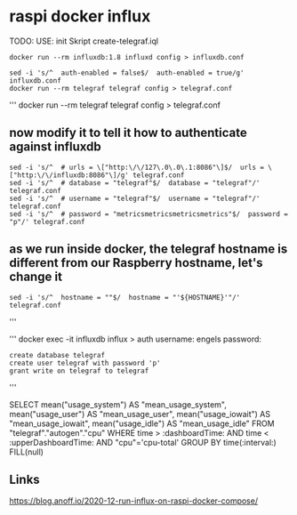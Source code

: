 # raspi docker influx

TODO: USE: init Skript create-telegraf.iql 

    docker run --rm influxdb:1.8 influxd config > influxdb.conf

    sed -i 's/^  auth-enabled = false$/  auth-enabled = true/g' influxdb.conf
    docker run --rm telegraf telegraf config > telegraf.conf

'''
    docker run --rm telegraf telegraf config > telegraf.conf

## now modify it to tell it how to authenticate against influxdb

    sed -i 's/^  # urls = \["http:\/\/127\.0\.0\.1:8086"\]$/  urls = \["http:\/\/influxdb:8086"\]/g' telegraf.conf
    sed -i 's/^  # database = "telegraf"$/  database = "telegraf"/' telegraf.conf
    sed -i 's/^  # username = "telegraf"$/  username = "telegraf"/' telegraf.conf
    sed -i 's/^  # password = "metricsmetricsmetricsmetrics"$/  password = "p"/' telegraf.conf
## as we run inside docker, the telegraf hostname is different from our Raspberry hostname, let's change it
    sed -i 's/^  hostname = ""$/  hostname = "'${HOSTNAME}'"/' telegraf.conf
''' 

''' 
    docker exec -it influxdb influx
    > auth
    username: engels
    password: 

    create database telegraf
    create user telegraf with password 'p'
    grant write on telegraf to telegraf
''' 

SELECT mean("usage_system") AS "mean_usage_system", mean("usage_user") AS "mean_usage_user", mean("usage_iowait") AS "mean_usage_iowait", mean("usage_idle") AS "mean_usage_idle" FROM "telegraf"."autogen"."cpu" WHERE time > :dashboardTime: AND time < :upperDashboardTime: AND "cpu"='cpu-total' GROUP BY time(:interval:) FILL(null)

## Links

https://blog.anoff.io/2020-12-run-influx-on-raspi-docker-compose/
